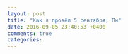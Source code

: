 ```yaml
---
layout: post
title: "Как я провёл 5 сентября, Пн"
date: 2016-09-05 23:40:53 +0400
comments: true
categories: 
---
```

